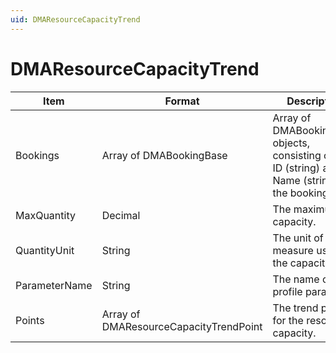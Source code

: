 ```yaml
---
uid: DMAResourceCapacityTrend
---
```


# DMAResourceCapacityTrend

| Item | Format | Description |
|--|--|--|
| Bookings | Array of DMABookingBase | Array of DMABookingBase objects, consisting of the ID (string) and Name (string) of the bookings. |
| MaxQuantity | Decimal | The maximum capacity. |
| QuantityUnit | String | The unit of measure used for the capacity. |
| ParameterName | String | The name of the profile parameter. |
| Points | Array of DMAResourceCapacityTrendPoint | The trend points for the resource capacity. |

